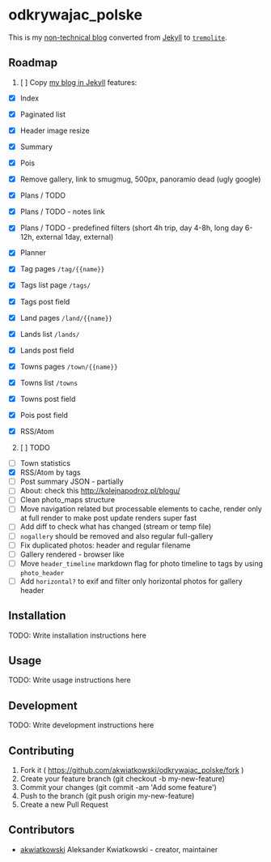 
# odkrywajac_polske

This is my [non-technical blog](http://odkrywajacpolske.pl) converted from
[Jekyll](https://jekyllrb.com/) to [`tremolite`](https://github.com/akwiatkowski/tremolite).

## Roadmap

1. [ ] Copy [my blog in Jekyll](http://odkrywajacpolske.pl/) features:
  * [x] Index
  * [x] Paginated list
  * [x] Header image resize
  * [x] Summary
  * [x] Pois
  * [x] Remove gallery, link to smugmug, 500px, panoramio dead (ugly google)
  * [x] Plans / TODO
  * [x] Plans / TODO - notes link
  * [x] Plans / TODO - predefined filters (short 4h trip, day 4-8h, long day 6-12h, external 1day, external)
  * [x] Planner
  * [x] Tag pages `/tag/{{name}}`
  * [x] Tags list page `/tags/`
  * [x] Tags post field
  * [x] Land pages `/land/{{name}}`
  * [x] Lands list `/lands/`
  * [x] Lands post field
  * [x] Towns pages `/town/{{name}}`
  * [x] Towns list `/towns`
  * [x] Towns post field
  * [x] Pois post field
  * [x] RSS/Atom


2. [ ] TODO
  * [ ] Town statistics
  * [x] RSS/Atom by tags
  * [ ] Post summary JSON - partially
  * [ ] About: check this http://kolejnapodroz.pl/blogu/
  * [ ] Clean photo_maps structure
  * [ ] Move navigation related but processable elements to cache, render only at full render to
        make post update renders super fast
  * [ ] Add diff to check what has changed (stream or temp file)
  * [ ] `nogallery` should be removed and also regular full-gallery
  * [ ] Fix duplicated photos: header and regular filename
  * [ ] Gallery rendered - browser like
  * [ ] Move `header_timeline` markdown flag for photo timeline to tags by using `photo_header`
  * [ ] Add `horizontal?` to exif and filter only horizontal photos for gallery header

## Installation

TODO: Write installation instructions here

## Usage

TODO: Write usage instructions here

## Development

TODO: Write development instructions here

## Contributing

1. Fork it ( https://github.com/akwiatkowski/odkrywajac_polske/fork )
2. Create your feature branch (git checkout -b my-new-feature)
3. Commit your changes (git commit -am 'Add some feature')
4. Push to the branch (git push origin my-new-feature)
5. Create a new Pull Request

## Contributors

- [akwiatkowski](https://github.com/akwiatkowski) Aleksander Kwiatkowski - creator, maintainer
